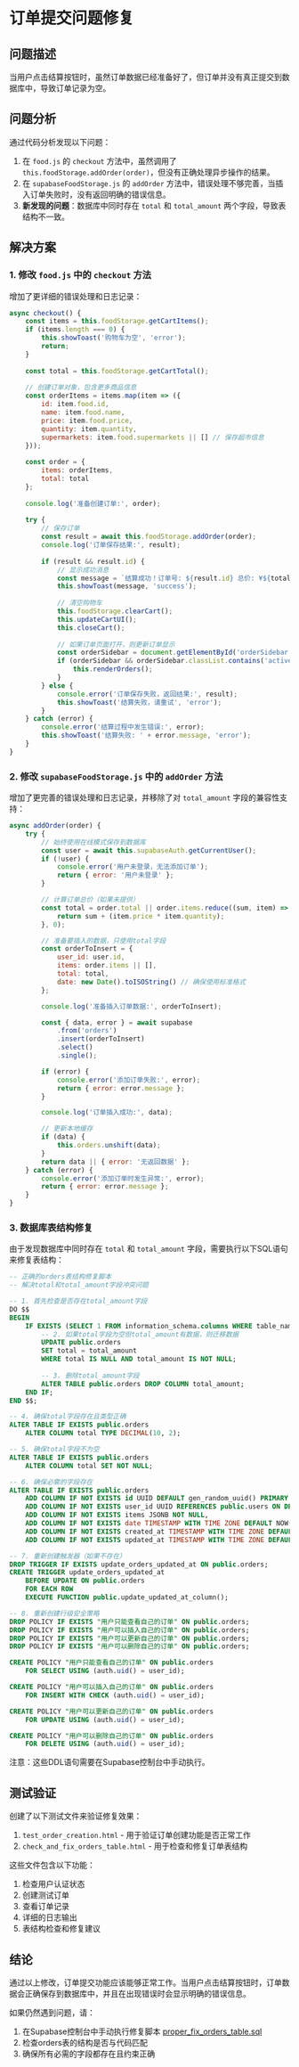 # 订单提交问题修复

## 问题描述
当用户点击结算按钮时，虽然订单数据已经准备好了，但订单并没有真正提交到数据库中，导致订单记录为空。

## 问题分析
通过代码分析发现以下问题：

1. 在 `food.js` 的 `checkout` 方法中，虽然调用了 `this.foodStorage.addOrder(order)`，但没有正确处理异步操作的结果。
2. 在 `supabaseFoodStorage.js` 的 `addOrder` 方法中，错误处理不够完善，当插入订单失败时，没有返回明确的错误信息。
3. **新发现的问题**：数据库中同时存在 `total` 和 `total_amount` 两个字段，导致表结构不一致。

## 解决方案
### 1. 修改 `food.js` 中的 `checkout` 方法
增加了更详细的错误处理和日志记录：

```javascript
async checkout() {
    const items = this.foodStorage.getCartItems();
    if (items.length === 0) {
        this.showToast('购物车为空', 'error');
        return;
    }
    
    const total = this.foodStorage.getCartTotal();
    
    // 创建订单对象，包含更多商品信息
    const orderItems = items.map(item => ({
        id: item.food.id,
        name: item.food.name,
        price: item.food.price,
        quantity: item.quantity,
        supermarkets: item.food.supermarkets || [] // 保存超市信息
    }));
    
    const order = {
        items: orderItems,
        total: total
    };
    
    console.log('准备创建订单:', order);
    
    try {
        // 保存订单
        const result = await this.foodStorage.addOrder(order);
        console.log('订单保存结果:', result);
        
        if (result && result.id) {
            // 显示成功消息
            const message = `结算成功！订单号: ${result.id} 总价: ¥${total.toFixed(2)}`;
            this.showToast(message, 'success');
            
            // 清空购物车
            this.foodStorage.clearCart();
            this.updateCartUI();
            this.closeCart();
            
            // 如果订单页面打开，则更新订单显示
            const orderSidebar = document.getElementById('orderSidebar');
            if (orderSidebar && orderSidebar.classList.contains('active')) {
                this.renderOrders();
            }
        } else {
            console.error('订单保存失败，返回结果:', result);
            this.showToast('结算失败，请重试', 'error');
        }
    } catch (error) {
        console.error('结算过程中发生错误:', error);
        this.showToast('结算失败: ' + error.message, 'error');
    }
}
```

### 2. 修改 `supabaseFoodStorage.js` 中的 `addOrder` 方法
增加了更完善的错误处理和日志记录，并移除了对 `total_amount` 字段的兼容性支持：

```javascript
async addOrder(order) {
    try {
        // 始终使用在线模式保存到数据库
        const user = await this.supabaseAuth.getCurrentUser();
        if (!user) {
            console.error('用户未登录，无法添加订单');
            return { error: '用户未登录' };
        }

        // 计算订单总价（如果未提供）
        const total = order.total || order.items.reduce((sum, item) => {
            return sum + (item.price * item.quantity);
        }, 0);

        // 准备要插入的数据，只使用total字段
        const orderToInsert = {
            user_id: user.id,
            items: order.items || [],
            total: total,
            date: new Date().toISOString() // 确保使用标准格式
        };

        console.log('准备插入订单数据:', orderToInsert);

        const { data, error } = await supabase
            .from('orders')
            .insert(orderToInsert)
            .select()
            .single();

        if (error) {
            console.error('添加订单失败:', error);
            return { error: error.message };
        }

        console.log('订单插入成功:', data);

        // 更新本地缓存
        if (data) {
            this.orders.unshift(data);
        }
        return data || { error: '无返回数据' };
    } catch (error) {
        console.error('添加订单时发生异常:', error);
        return { error: error.message };
    }
}
```

### 3. 数据库表结构修复
由于发现数据库中同时存在 `total` 和 `total_amount` 字段，需要执行以下SQL语句来修复表结构：

```sql
-- 正确的orders表结构修复脚本
-- 解决total和total_amount字段冲突问题

-- 1. 首先检查是否存在total_amount字段
DO $$ 
BEGIN
    IF EXISTS (SELECT 1 FROM information_schema.columns WHERE table_name = 'orders' AND column_name = 'total_amount') THEN
        -- 2. 如果total字段为空但total_amount有数据，则迁移数据
        UPDATE public.orders 
        SET total = total_amount 
        WHERE total IS NULL AND total_amount IS NOT NULL;
        
        -- 3. 删除total_amount字段
        ALTER TABLE public.orders DROP COLUMN total_amount;
    END IF;
END $$;

-- 4. 确保total字段存在且类型正确
ALTER TABLE IF EXISTS public.orders 
    ALTER COLUMN total TYPE DECIMAL(10, 2);

-- 5. 确保total字段不为空
ALTER TABLE IF EXISTS public.orders 
    ALTER COLUMN total SET NOT NULL;

-- 6. 确保必需的字段存在
ALTER TABLE IF EXISTS public.orders 
    ADD COLUMN IF NOT EXISTS id UUID DEFAULT gen_random_uuid() PRIMARY KEY,
    ADD COLUMN IF NOT EXISTS user_id UUID REFERENCES public.users ON DELETE CASCADE NOT NULL,
    ADD COLUMN IF NOT EXISTS items JSONB NOT NULL,
    ADD COLUMN IF NOT EXISTS date TIMESTAMP WITH TIME ZONE DEFAULT NOW(),
    ADD COLUMN IF NOT EXISTS created_at TIMESTAMP WITH TIME ZONE DEFAULT NOW(),
    ADD COLUMN IF NOT EXISTS updated_at TIMESTAMP WITH TIME ZONE DEFAULT NOW();

-- 7. 重新创建触发器（如果不存在）
DROP TRIGGER IF EXISTS update_orders_updated_at ON public.orders;
CREATE TRIGGER update_orders_updated_at 
    BEFORE UPDATE ON public.orders 
    FOR EACH ROW 
    EXECUTE FUNCTION public.update_updated_at_column();

-- 8. 重新创建行级安全策略
DROP POLICY IF EXISTS "用户只能查看自己的订单" ON public.orders;
DROP POLICY IF EXISTS "用户可以插入自己的订单" ON public.orders;
DROP POLICY IF EXISTS "用户可以更新自己的订单" ON public.orders;
DROP POLICY IF EXISTS "用户可以删除自己的订单" ON public.orders;

CREATE POLICY "用户只能查看自己的订单" ON public.orders
    FOR SELECT USING (auth.uid() = user_id);

CREATE POLICY "用户可以插入自己的订单" ON public.orders
    FOR INSERT WITH CHECK (auth.uid() = user_id);

CREATE POLICY "用户可以更新自己的订单" ON public.orders
    FOR UPDATE USING (auth.uid() = user_id);

CREATE POLICY "用户可以删除自己的订单" ON public.orders
    FOR DELETE USING (auth.uid() = user_id);
```

注意：这些DDL语句需要在Supabase控制台中手动执行。

## 测试验证
创建了以下测试文件来验证修复效果：

1. `test_order_creation.html` - 用于验证订单创建功能是否正常工作
2. `check_and_fix_orders_table.html` - 用于检查和修复订单表结构

这些文件包含以下功能：
1. 检查用户认证状态
2. 创建测试订单
3. 查看订单记录
4. 详细的日志输出
5. 表结构检查和修复建议

## 结论
通过以上修改，订单提交功能应该能够正常工作。当用户点击结算按钮时，订单数据会正确保存到数据库中，并且在出现错误时会显示明确的错误信息。

如果仍然遇到问题，请：
1. 在Supabase控制台中手动执行修复脚本 [proper_fix_orders_table.sql](file:///Users/ai/00000/proper_fix_orders_table.sql)
2. 检查orders表的结构是否与代码匹配
3. 确保所有必需的字段都存在且约束正确